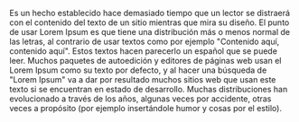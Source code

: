 Es un hecho establecido hace demasiado tiempo que un lector se distraerá con el contenido
del texto de un sitio mientras que mira su diseño. El punto de usar Lorem Ipsum es que
tiene una distribución más o menos normal de las letras, al contrario de usar textos como
por ejemplo "Contenido aquí, contenido aquí". Estos textos hacen parecerlo un español
que se puede leer. Muchos paquetes de autoedición y editores de páginas web usan el
Lorem Ipsum como su texto por defecto, y al hacer una búsqueda de "Lorem Ipsum"
va a dar por resultado muchos sitios web que usan este texto si se encuentran
en estado de desarrollo. Muchas distribuciones han evolucionado a través de los años,
algunas veces por accidente, otras veces a propósito (por ejemplo insertándole humor
y cosas por el estilo).